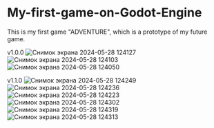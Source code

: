 # My-first-game-on-Godot-Engine

This is my first game "ADVENTURE", which is a prototype of my future game.

v1.0.0
![Снимок экрана 2024-05-28 124127](https://github.com/MrLevan4ik/My-first-game-on-Godot-Engine/assets/144740395/b24e2a9d-f987-432e-a580-3733e67e8858)
![Снимок экрана 2024-05-28 124103](https://github.com/MrLevan4ik/My-first-game-on-Godot-Engine/assets/144740395/13f57ea7-c2c1-4397-8df9-f635917a32e9)
![Снимок экрана 2024-05-28 124050](https://github.com/MrLevan4ik/My-first-game-on-Godot-Engine/assets/144740395/70ae62af-9e8e-407b-953c-a7b7374c1e43)

v1.1.0
![Снимок экрана 2024-05-28 124249](https://github.com/MrLevan4ik/My-first-game-on-Godot-Engine/assets/144740395/84a7eeac-4b47-473f-b1a5-63b8b5de7aa6)
![Снимок экрана 2024-05-28 124236](https://github.com/MrLevan4ik/My-first-game-on-Godot-Engine/assets/144740395/4d7b386c-6546-4c2c-be2b-171d133b1a48)
![Снимок экрана 2024-05-28 124223](https://github.com/MrLevan4ik/My-first-game-on-Godot-Engine/assets/144740395/2405ff60-500d-4b71-8549-a03144a9dfd5)
![Снимок экрана 2024-05-28 124302](https://github.com/MrLevan4ik/My-first-game-on-Godot-Engine/assets/144740395/7d8d2dbe-5cf4-4e3d-b145-fb3920a72b75)
![Снимок экрана 2024-05-28 124319](https://github.com/MrLevan4ik/My-first-game-on-Godot-Engine/assets/144740395/c0416ce5-173c-410f-9caf-96794f7a5c3f)
![Снимок экрана 2024-05-28 124313](https://github.com/MrLevan4ik/My-first-game-on-Godot-Engine/assets/144740395/a57d230b-682d-4d1a-bee8-cd6a3d2db2fa)
